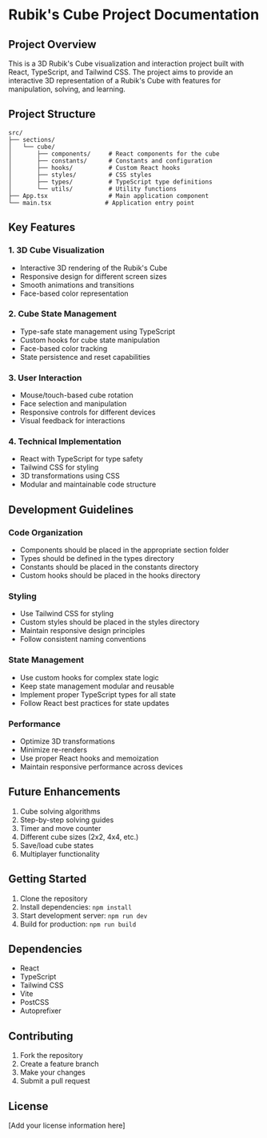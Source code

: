 # Rubik's Cube Project Documentation

## Project Overview

This is a 3D Rubik's Cube visualization and interaction project built with React, TypeScript, and Tailwind CSS. The project aims to provide an interactive 3D representation of a Rubik's Cube with features for manipulation, solving, and learning.

## Project Structure

```
src/
├── sections/
│   └── cube/
│       ├── components/     # React components for the cube
│       ├── constants/      # Constants and configuration
│       ├── hooks/          # Custom React hooks
│       ├── styles/         # CSS styles
│       ├── types/          # TypeScript type definitions
│       └── utils/          # Utility functions
├── App.tsx                 # Main application component
└── main.tsx               # Application entry point
```

## Key Features

### 1. 3D Cube Visualization

- Interactive 3D rendering of the Rubik's Cube
- Responsive design for different screen sizes
- Smooth animations and transitions
- Face-based color representation

### 2. Cube State Management

- Type-safe state management using TypeScript
- Custom hooks for cube state manipulation
- Face-based color tracking
- State persistence and reset capabilities

### 3. User Interaction

- Mouse/touch-based cube rotation
- Face selection and manipulation
- Responsive controls for different devices
- Visual feedback for interactions

### 4. Technical Implementation

- React with TypeScript for type safety
- Tailwind CSS for styling
- 3D transformations using CSS
- Modular and maintainable code structure

## Development Guidelines

### Code Organization

- Components should be placed in the appropriate section folder
- Types should be defined in the types directory
- Constants should be placed in the constants directory
- Custom hooks should be placed in the hooks directory

### Styling

- Use Tailwind CSS for styling
- Custom styles should be placed in the styles directory
- Maintain responsive design principles
- Follow consistent naming conventions

### State Management

- Use custom hooks for complex state logic
- Keep state management modular and reusable
- Implement proper TypeScript types for all state
- Follow React best practices for state updates

### Performance

- Optimize 3D transformations
- Minimize re-renders
- Use proper React hooks and memoization
- Maintain responsive performance across devices

## Future Enhancements

1. Cube solving algorithms
2. Step-by-step solving guides
3. Timer and move counter
4. Different cube sizes (2x2, 4x4, etc.)
5. Save/load cube states
6. Multiplayer functionality

## Getting Started

1. Clone the repository
2. Install dependencies: `npm install`
3. Start development server: `npm run dev`
4. Build for production: `npm run build`

## Dependencies

- React
- TypeScript
- Tailwind CSS
- Vite
- PostCSS
- Autoprefixer

## Contributing

1. Fork the repository
2. Create a feature branch
3. Make your changes
4. Submit a pull request

## License

[Add your license information here]
